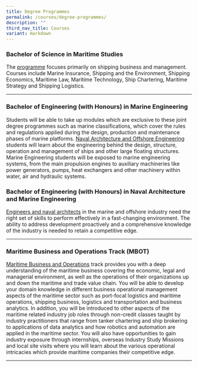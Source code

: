 ```yaml
---
title: Degree Programmes
permalink: /courses/degree-programmes/
description: ""
third_nav_title: Courses
variant: markdown
---
```

### Bachelor of Science in Maritime Studies
The [programme](https://www.ntu.edu.sg/education/undergraduate-programme/bachelor-of-science-in-maritime-studies) focuses primarily on shipping business and management. Courses include Marine Insurance, Shipping and the Environment, Shipping Economics, Maritime Law, Maritime Technology, Ship Chartering, Maritime Strategy and Shipping Logistics.


<hr>

### Bachelor of Engineering (with Honours) in Marine Engineering

Students will be able to take up modules which are exclusive to these joint degree programmes such as marine classifications, which cover the rules and regulations applied during the design, production and maintenance phases of marine platforms. [Naval Architecture and Offshore Engineering](https://www.singaporetech.edu.sg/undergraduate-programmes/marine-engineering) students will learn about the engineering behind the design, structure, operation and management of ships and other large floating structures. Marine Engineering students will be exposed to marine engineering systems, from the main propulsion engines to auxiliary machineries like power generators, pumps, heat exchangers and other machinery within water, air and hydraulic systems.


### Bachelor of Engineering (with Honours) in Naval Architecture and Marine Engineering

[Engineers and naval architects](https://www.singaporetech.edu.sg/undergraduate-programmes/naval-architecture-and-marine-engineering) in the marine and offshore industry need the right set of skills to perform effectively in a fast-changing environment. The ability to address development proactively and a comprehensive knowledge of the industry is needed to retain a competitive edge.


<hr>

### Maritime Business and Operations Track (MBOT)

[Maritime Business and Operations](https://business.smu.edu.sg/disciplines/operations-management/om-major-tracks/maritime-business-and-operations-track) track provides you with a deep understanding of the maritime business covering the economic, legal and managerial environment, as well as the operations of their organizations up and down the maritime and trade value chain. You will be able to develop your domain knowledge in different business operational management aspects of the maritime sector such as port-focal logistics and maritime operations, shipping business, logistics and transportation and business analytics. In addition, you will be introduced to other aspects of the maritime related industry job roles through non-credit classes taught by industry practitioners that range from tanker chartering and ship brokering to applications of data analytics and how robotics and automation are applied in the maritime sector. You will also have opportunities to gain industry exposure through internships, overseas Industry Study Missions and local site visits where you will learn about the various operational intricacies which provide maritime companies their competitive edge.

<hr>